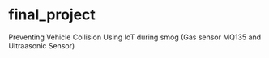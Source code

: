 # final_project
Preventing Vehicle Collision Using IoT during smog (Gas sensor MQ135 and Ultraasonic Sensor)
